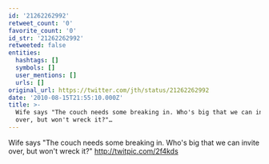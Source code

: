 ```yaml
---
id: '21262262992'
retweet_count: '0'
favorite_count: '0'
id_str: '21262262992'
retweeted: false
entities:
  hashtags: []
  symbols: []
  user_mentions: []
  urls: []
original_url: https://twitter.com/jth/status/21262262992
date: '2010-08-15T21:55:10.000Z'
title: >-
  Wife says "The couch needs some breaking in. Who's big that we can invite
  over, but won't wreck it?"…
---
```


Wife says "The couch needs some breaking in. Who's big that we can invite over, but won't wreck it?" http://twitpic.com/2f4kds